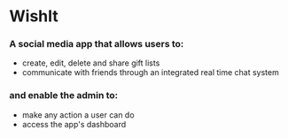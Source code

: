 # WishIt 
### A social media app that allows users to:
- create, edit, delete and share gift lists 
- communicate with friends through an integrated real time chat system
### and enable the admin to:
- make any action a user can do
- access the app's dashboard
